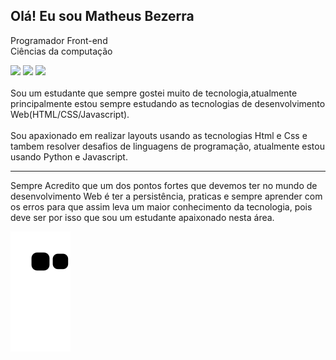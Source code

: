 ## Olá! Eu sou Matheus Bezerra 
Programador Front-end <br>
Ciências da computação
<div> 
   <a href="https://www.linkedin.com/in/matheus-bezerra04/" target="_blank"><img src="https://img.shields.io/badge/-LinkedIn-%230077B5?style=for-the-badge&logo=linkedin&logoColor=white" target="_blank"></a> 
  <a href = "mailto: matheusbwzerra002@gmail.com"><img src="https://img.shields.io/badge/-Gmail-%23333?style=for-the-badge&logo=gmail&logoColor=white" target="_blank"></a>
  <a href="https://instagram.com/matheus.bezerra3" target="_blank"><img src="https://img.shields.io/badge/-Instagram-%23E4405F?style=for-the-badge&logo=instagram&logoColor=white" target="_blank"></a>
  <br> <br>
  Sou um estudante que sempre gostei muito de tecnologia,atualmente principalmente estou sempre estudando as tecnologias de desenvolvimento Web(HTML/CSS/Javascript). <br> <br>
  Sou apaxionado em realizar layouts usando as tecnologias Html e Css e tambem resolver desafios de linguagens de programação, atualmente estou usando Python e Javascript. <br> <hr>
  Sempre Acredito que um dos pontos fortes que devemos ter no mundo de desenvolvimento Web é ter a persistência, praticas e sempre aprender com os erros para que assim leva um maior conhecimento da tecnologia, pois deve ser por isso que sou um estudante apaixonado nesta área.
  
 
 
  ![Snake animation](https://github.com/rafaballerini/rafaballerini/blob/output/github-contribution-grid-snake.svg)
 
</div>
